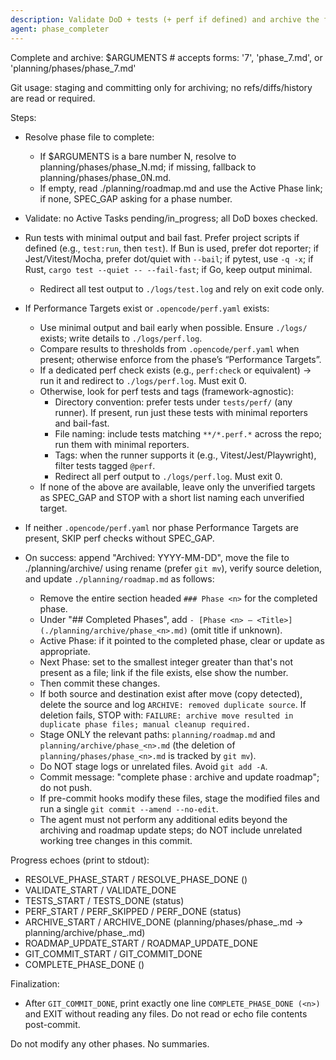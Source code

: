 ```yaml
---
description: Validate DoD + tests (+ perf if defined) and archive the finished phase
agent: phase_completer
---
```


Complete and archive: $ARGUMENTS # accepts forms: '7', 'phase_7.md', or 'planning/phases/phase_7.md'

Git usage: staging and committing only for archiving; no refs/diffs/history are read or required.

Steps:

- Resolve phase file to complete:
  - If $ARGUMENTS is a bare number N, resolve to planning/phases/phase_N.md; if missing, fallback to planning/phases/phase_0N.md.
  - If empty, read ./planning/roadmap.md and use the Active Phase link; if none, SPEC_GAP asking for a phase number.

- Validate: no Active Tasks pending/in_progress; all DoD boxes checked.
- Run tests with minimal output and bail fast. Prefer project scripts if defined (e.g., `test:run`, then `test`). If Bun is used, prefer dot reporter; if Jest/Vitest/Mocha, prefer dot/quiet with `--bail`; if pytest, use `-q -x`; if Rust, `cargo test --quiet -- --fail-fast`; if Go, keep output minimal.
  - Redirect all test output to `./logs/test.log` and rely on exit code only.
- If Performance Targets exist or `.opencode/perf.yaml` exists:
  - Use minimal output and bail early when possible. Ensure `./logs/` exists; write details to `./logs/perf.log`.
  - Compare results to thresholds from `.opencode/perf.yaml` when present; otherwise enforce from the phase’s “Performance Targets”.
  - If a dedicated perf check exists (e.g., `perf:check` or equivalent) → run it and redirect to `./logs/perf.log`. Must exit 0.
  - Otherwise, look for perf tests and tags (framework-agnostic):
    - Directory convention: prefer tests under `tests/perf/` (any runner). If present, run just these tests with minimal reporters and bail-fast.
    - File naming: include tests matching `**/*.perf.*` across the repo; run them with minimal reporters.
    - Tags: when the runner supports it (e.g., Vitest/Jest/Playwright), filter tests tagged `@perf`.
    - Redirect all perf output to `./logs/perf.log`. Must exit 0.
  - If none of the above are available, leave only the unverified targets as SPEC_GAP and STOP with a short list naming each unverified target.

- If neither `.opencode/perf.yaml` nor phase Performance Targets are present, SKIP perf checks without SPEC_GAP.
- On success: append "Archived: YYYY-MM-DD", move the file to ./planning/archive/ using rename (prefer `git mv`), verify source deletion, and update `./planning/roadmap.md` as follows:
  - Remove the entire section headed `### Phase <n>` for the completed phase.
  - Under "## Completed Phases", add `- [Phase <n> — <Title>](./planning/archive/phase_<n>.md)` (omit title if unknown).
  - Active Phase: if it pointed to the completed phase, clear or update as appropriate.
  - Next Phase: set to the smallest integer greater than <n> that's not present as a file; link if the file exists, else show the number.
  - Then commit these changes.
  - If both source and destination exist after move (copy detected), delete the source and log `ARCHIVE: removed duplicate source`. If deletion fails, STOP with: `FAILURE: archive move resulted in duplicate phase files; manual cleanup required.`
  - Stage ONLY the relevant paths: `planning/roadmap.md` and `planning/archive/phase_<n>.md` (the deletion of `planning/phases/phase_<n>.md` is tracked by `git mv`).
  - Do NOT stage logs or unrelated files. Avoid `git add -A`.
  - Commit message: "complete phase <n>: archive and update roadmap"; do not push.
  - If pre-commit hooks modify these files, stage the modified files and run a single `git commit --amend --no-edit`.
  - The agent must not perform any additional edits beyond the archiving and roadmap update steps; do NOT include unrelated working tree changes in this commit.

Progress echoes (print to stdout):
- RESOLVE_PHASE_START / RESOLVE_PHASE_DONE (<path>)
- VALIDATE_START / VALIDATE_DONE
- TESTS_START / TESTS_DONE (status)
- PERF_START / PERF_SKIPPED / PERF_DONE (status)
- ARCHIVE_START / ARCHIVE_DONE (planning/phases/phase_<n>.md → planning/archive/phase_<n>.md)
- ROADMAP_UPDATE_START / ROADMAP_UPDATE_DONE
- GIT_COMMIT_START / GIT_COMMIT_DONE
- COMPLETE_PHASE_DONE (<n>)

Finalization:
- After `GIT_COMMIT_DONE`, print exactly one line `COMPLETE_PHASE_DONE (<n>)` and EXIT without reading any files. Do not read or echo file contents post-commit.

Do not modify any other phases. No summaries.
